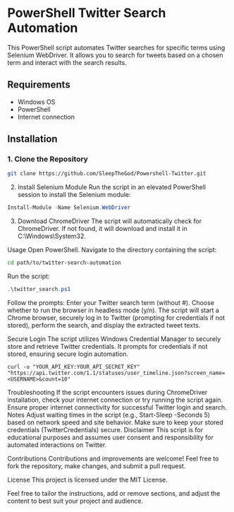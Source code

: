 # PowerShell Twitter Search Automation

This PowerShell script automates Twitter searches for specific terms using Selenium WebDriver. It allows you to search for tweets based on a chosen term and interact with the search results.

## Requirements

- Windows OS
- PowerShell
- Internet connection

## Installation

### 1. Clone the Repository

```bash
git clone https://github.com/SleepTheGod/Powershell-Twitter.git
```
2. Install Selenium Module
Run the script in an elevated PowerShell session to install the Selenium module:
```ps1
Install-Module -Name Selenium.WebDriver
```
3. Download ChromeDriver
The script will automatically check for ChromeDriver. If not found, it will download and install it in C:\Windows\System32\.

Usage
Open PowerShell.
Navigate to the directory containing the script:
```bash
cd path/to/twitter-search-automation
```
Run the script:
```ps1
.\twitter_search.ps1
```
Follow the prompts:
Enter your Twitter search term (without #).
Choose whether to run the browser in headless mode (y/n).
The script will start a Chrome browser, securely log in to Twitter (prompting for credentials if not stored), perform the search, and display the extracted tweet texts.

Secure Login
The script utilizes Windows Credential Manager to securely store and retrieve Twitter credentials. It prompts for credentials if not stored, ensuring secure login automation.
```curl
curl -u "YOUR_API_KEY:YOUR_API_SECRET_KEY" "https://api.twitter.com/1.1/statuses/user_timeline.json?screen_name=<USERNAME>&count=10"

```

Troubleshooting
If the script encounters issues during ChromeDriver installation, check your internet connection or try running the script again.
Ensure proper internet connectivity for successful Twitter login and search.
Notes
Adjust waiting times in the script (e.g., Start-Sleep -Seconds 5) based on network speed and site behavior.
Make sure to keep your stored credentials (TwitterCredentials) secure.
Disclaimer
This script is for educational purposes and assumes user consent and responsibility for automated interactions on Twitter.

Contributions
Contributions and improvements are welcome! Feel free to fork the repository, make changes, and submit a pull request.

License
This project is licensed under the MIT License.

Feel free to tailor the instructions, add or remove sections, and adjust the content to best suit your project and audience.
